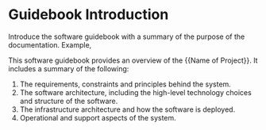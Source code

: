 # Guidebook Introduction

Introduce the software guidebook with a summary of the purpose of the documentation. Example, 

This software guidebook provides an overview of the {{Name of Project}}. It includes a summary of the following:

1. The requirements, constraints and principles behind the system.
1. The software architecture, including the high-level technology choices and structure of the software.
1. The infrastructure architecture and how the software is deployed.
1. Operational and support aspects of the system.
